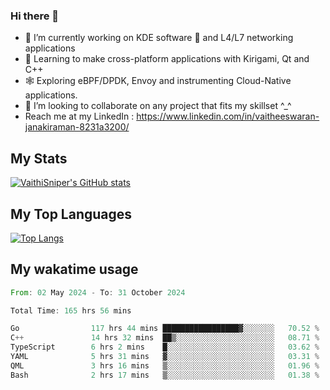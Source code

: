 ### Hi there 👋

- 🔭 I’m currently working on KDE software 💓 and L4/L7 networking applications 
- 📖 Learning to make cross-platform applications with Kirigami, Qt and C++
- 🕸️ Exploring eBPF/DPDK, Envoy and instrumenting Cloud-Native applications. 
- 👯 I’m looking to collaborate on any project that fits my skillset ^_^
- Reach me at my LinkedIn : https://www.linkedin.com/in/vaitheeswaran-janakiraman-8231a3200/

## My Stats
[![VaithiSniper's GitHub stats](https://github-readme-stats.vercel.app/api?username=VaithiSniper&hide=stars&theme=radical)](https://github.com/anuraghazra/github-readme-stats)

## My Top Languages

[![Top Langs](https://github-readme-stats.vercel.app/api/top-langs/?username=VaithiSniper&layout=compact)](https://github.com/anuraghazra/github-readme-stats)

## My wakatime usage

<!--START_SECTION:waka-->

```rust
From: 02 May 2024 - To: 31 October 2024

Total Time: 165 hrs 56 mins

Go                117 hrs 44 mins █████████████████▓░░░░░░░   70.52 %
C++               14 hrs 32 mins  ██▒░░░░░░░░░░░░░░░░░░░░░░   08.71 %
TypeScript        6 hrs 2 mins    █░░░░░░░░░░░░░░░░░░░░░░░░   03.62 %
YAML              5 hrs 31 mins   ▓░░░░░░░░░░░░░░░░░░░░░░░░   03.31 %
QML               3 hrs 16 mins   ▒░░░░░░░░░░░░░░░░░░░░░░░░   01.96 %
Bash              2 hrs 17 mins   ▒░░░░░░░░░░░░░░░░░░░░░░░░   01.38 %
```

<!--END_SECTION:waka-->
